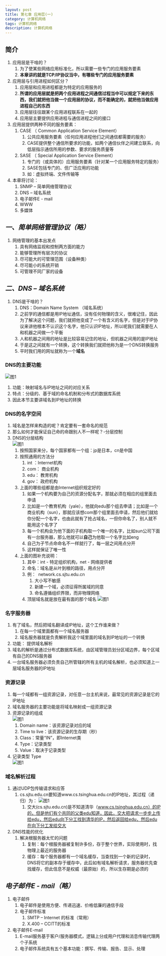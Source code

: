 ```yaml
---
layout: post
title: 第七章 应用层(一)
category: 计算机网络
tags: 计算机网络
description: 计算机网络
---
```


## 简介
1. 应用层是干啥的？
    1. 为了使某些网络应用标准化，所以需要一些专门的应用服务要素
    2. **本章讲的就是TCP/IP协议当中，有哪些专门的应用服务要素**
1. 应用层与引用进程如何区分？ 
    1. 应用层和应用进程都是为特定的应用服务的
    2. **所谓的应用层就是把两个应用进程之间通信过程当中可以规定下来的东西，我们就把他当做一个应用层的协议，而不能确定的，就把他当做应用进程自己的东西**
    3. 应用层往往跟某个应用进程联系在一起的
    4. 应用层主要提供应用进程与通信进程之间的接口 
2. 应用层提供两种不同的服务要素：
    1. CASE （ Common Application Service Element）
        1. 公共应用服务要素（任何应用进程他们之间通信都需要的服务）
        2. CASE提供整个通信所要求的功能，如两个通信伙伴之间建立联系，向低层指示通信所用的参数、要求的服务质量等
    2. SASE （ Special Application Service Element）
        1. 专门的（或具体的）应用服务要素（针对某一个应用服务特定的服务） 
        2. SASE包括专门的、但广泛应用的功能
        3. 如：虚拟终端、文件传输等 
3. 本章将讨论： 
    1. SNMP – 简单网络管理协议
    2. DNS – 域名系统
    3. 电子邮件E - mail
    4. WWW
    5. 多媒体

## ***一、简单网络管理协议（略）***
1. 网络管理的基本出发点 
    1. 具有网络监视和控制两方面的能力 
    2. 能够管理所有层次的协议 
    3. 尽可能大的可管理范围（设备种类） 
    4. 尽可能小的系统开销 
    5. 可管理不同厂家的设备 

## ***二、DNS – 域名系统*** 
1. DNS是干啥的？ 
    1. DNS：Domain Name System （域名系统）
    2. 之前学的通信都是用IP地址通信，没有任何物理的含义，很难记住，因此为了解决这个问题，我们就把他变成了一个有含义的名字，但是对于IP协议来讲他根本不认识这个名字，他只认识IP地址，所以呢我们就需要在人和机器之间做一个平衡
    3. 人和机器之间用的地址是比较容易记住的地址，但机器之间用的是IP地址
    4. 于是这之间就有一个转换，这个转换我们就把他称为是一个DNS转换服务
    5. 平时我们用的网址就称为一个**域名**

### DNS的主要功能 
![图1](https://raw.githubusercontent.com/zhoghua123/imgsBed/master/translate28.png)

1. 功能：映射域名与IP地址之间的对应关系 
2. 特点：分级的、基于域的命名机制和分布式的数据库系统 
3. 因此本节主要讲域名到IP地址的转换
    
### DNS的名字空间
1. 域名是怎样来构造的呢？肯定要有一套命名的规范
2. 那么如何才能保证自己命的命跟别人不一样呢？-分层控制
3. DNS的分层结构  
    ![图1](https://raw.githubusercontent.com/zhoghua123/imgsBed/master/translate29.png)
    1. 按照国家来分，每个国家都有一个组：jp是日本，cn是中国
    2. 按照通用的方法分
        1. int ：Internet机构
        2. com： 商业机构
        3. edu： 教育机构
        4. gov： 政府机构
    3. 上面的哪些组都是由Internet组织规定好的
        1. 如果一个机构要为自己的资源分配名字，那就必须在相应的组里面去申请
        2. 比如是一个教育机构（yale），他就向edu那个组去申请；比如是一个商业机构（sun），那就应该想com那个组里面去申请，然后他们就给你分配一个名字，也由此就有了抢占域名，一但你命名了，别人就不能用这个名字了
        3. 每一个机构会为他下面的子机构取一个唯一的名字，比如sun公司下面有一台服务器，那么他就可以**自己**为他取一个名字比如eng
        4. 自己为子节点命命名不一样就行了，每一层之间用点分开
        5. 这样就保证了唯一性
    4. 上面的图补充说明：
        1. 其中：int - 特定组织机构，net - 网络提供者
        2. 命名：域名是从叶到根的路径，用点分开
        3. 例：  network.cs.sjtu.edu.cn
            1. 大小写不敏感 
            2. 新建一个域，必须征得所属域的同意 
            3. 命名遵循组织界限，而非物理网络 
        4. 顶层域名就是放在最有面的那个域名
        ![图1](https://raw.githubusercontent.com/zhoghua123/imgsBed/master/translate30.png)

### 名字服务器
1. 有了域名，然后把域名翻译成IP地址，这个工作谁来做？
    1. 在每一个域里面都有一个域名服务器
    2. 域名服务器就是负责解析我这个域里面的域名到IP地址的一个转换
2. 功能： 提供域名解析 
3. 域名的解析是通过分布式数据库系统，由区域管理员划分区域边界，每个区域有自己的DNS服务器 
4. 一台域名服务器必须负责自己所管辖的所有主机的域名解析，也必须知道上一层域名服务器的IP地址

### 资源记录
1. 每一个域都有一组资源记录，对任意一台主机来说，最常见的资源记录是它的IP地址
2. 域名服务器的主要功能是将域名映射成一组资源记录
3. 资源记录的组成      
    ![图1](https://raw.githubusercontent.com/zhoghua123/imgsBed/master/translate31.png)
    1. Domain name：该资源记录对应的域
    2. Time to live：该资源记录的生存期（秒）
    3. Class：常量“IN”，即Internet类
    4. Type：记录类型
    5. Value：取决于记录类型
4. 记录类型 Type    
    ![图1](https://raw.githubusercontent.com/zhoghua123/imgsBed/master/translate32.png)

### 域名解析过程
1. 通过UDP包传输请求和应答 
    1. cs.sjtu.edu.cn要知道www.cs.tsinghua.edu.cn的IP地址，其过程（递归）为：
     ![图1](https://raw.githubusercontent.com/zhoghua123/imgsBed/master/translate33.png)
        1. 交大(cs.sjtu.edu.cn)是不知道清华（www.cs.tsinghua.edu.cn）的IP的，但是他们有个共同的父类edu知道，因此，交大把请求一步步上传给edu，然后edu向下分工找到清华的IP，然后返回给edu，然后edu在向下分工发给交大
2. DNS性能的优化 
    1. 解决根服务器太忙的问题
        1. 复制：每个根服务器被复制许多份，存于整个世界，实际使用时，找物理上最近的服务器 
        2. 缓存：每个服务器都有一个域名缓存，当查找到一个新的记录时，DNS将它的副本存于缓存中，此后如有域名解析请求，服务器优先查找缓存，但此信息不是权威（最原始）的，所以生存期是必须的     
        
## ***电子邮件E - mail（略）*** 
1. 电子邮件 
    1. 电子邮件是使用方便、传递迅速、价格低廉的通信手段
    2. 电子邮件标准
        1.  SMTP – Internet 的标准（常用）
        2. X.400 – CCITT的标准
2. 电子邮件E-mail 
    1. E-mail服务基于客户/服务器模式，逻辑上分成用户代理和消息传输代理两个子系统 
    2. 电子邮件系统具有五个基本功能：撰写、传输、报告、显示、处理


